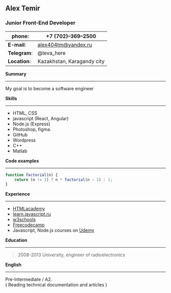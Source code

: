  ## Alex Temir    
 ### Junior Front-End Developer   
**phone**:| +7 (702)–369–2500  
------------ | -------------
**E-mail**:| alex404tm@yandex.ru  
**Telegram**:| @leva_here  
**Location**:| Kazakhstan, Karagandy city  

**Summary**  
***
My goal is to become a software engineer

**Skills**  
***
* HTML, CSS
* javascript (React, Angular)
* Node.js (Express)
* Photoshop, figma.
* GitHub
* Wordpress
* C++
* Matlab

**Code examples**   
***
```javascript
function factorial(n) {
    return (n != 1) ? n * factorial(n ‐ 1) : 1;
}
```
**Experience**  
***

* [HTMLacademy](https://htmlacademy.ru)
* [learn.javascript.ru](https://learn.javascript.ru)
* [w3schools](https://www.w3schools.com)
* [Freecodecamp](https://www.freecodecamp.org)
* Javascript, Node.js courses on [Udemy](www.udemy.com/‎)

**Education** 
***
>2008-2013 University, engineer of radioelectronics  

**English**  
***
 Pre-Intermediate / A2.  
 ( Reading technical documentation and articles )
